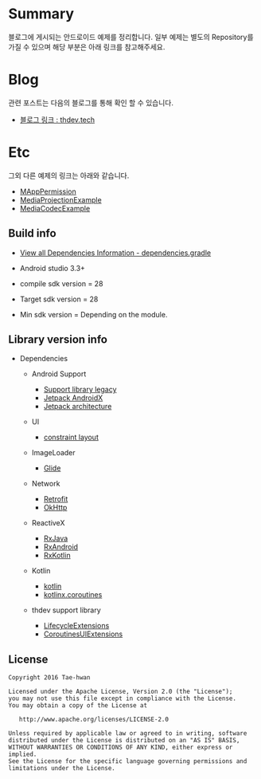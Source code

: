 # Summary
블로그에 게시되는 안드로이드 예제를 정리합니다.
일부 예제는 별도의 Repository를 가질 수 있으며 해당 부분은 아래 링크를 참고해주세요.


# Blog
관련 포스트는 다음의 블로그를 통해 확인 할 수 있습니다.
- [블로그 링크 : thdev.tech](http://thdev.tech)


# Etc
그외 다른 예제의 링크는 아래와 같습니다.
- [MAppPermission](https://github.com/taehwandev/MAppPermission)
- [MediaProjectionExample](https://github.com/taehwandev/MediaProjectionExample)
- [MediaCodecExample](https://github.com/taehwandev/MediaCodecExample)


## Build info

- [View all Dependencies Information - dependencies.gradle](https://github.com/taehwandev/Android-BlogExample/blob/master/dependencies.gradle)

- Android studio 3.3+

- compile sdk version = 28
- Target sdk version = 28
- Min sdk version = Depending on the module.


## Library version info

- Dependencies
    - Android Support
        - [Support library legacy](https://developer.android.com/topic/libraries/support-library/revisions)
        - [Jetpack AndroidX](https://developer.android.com/jetpack/androidx)
        - [Jetpack architecture](https://developer.android.com/topic/libraries/architecture/adding-components)

    - UI
        - [constraint layout](https://developer.android.com/training/constraint-layout/)

    - ImageLoader
        - [Glide](https://github.com/bumptech/glide)

    - Network
        - [Retrofit](https://square.github.io/retrofit/)
        - [OkHttp](https://github.com/square/okhttp)

    - ReactiveX
        - [RxJava](https://github.com/ReactiveX/RxJava)
        - [RxAndroid](https://github.com/ReactiveX/RxAndroid)
        - [RxKotlin](https://github.com/ReactiveX/RxKotlin)

    - Kotlin
        - [kotlin](https://github.com/JetBrains/kotlin)
        - [kotlinx.coroutines](https://github.com/Kotlin/kotlinx.coroutines)

    - thdev support library
        - [LifecycleExtensions](https://thdev.tech/LifecycleExtensions/)
        - [CoroutinesUIExtensions](https://thdev.tech/CoroutinesUIExtensions/)


## License

```
Copyright 2016 Tae-hwan

Licensed under the Apache License, Version 2.0 (the "License");
you may not use this file except in compliance with the License.
You may obtain a copy of the License at

   http://www.apache.org/licenses/LICENSE-2.0

Unless required by applicable law or agreed to in writing, software
distributed under the License is distributed on an "AS IS" BASIS,
WITHOUT WARRANTIES OR CONDITIONS OF ANY KIND, either express or implied.
See the License for the specific language governing permissions and
limitations under the License.
```

